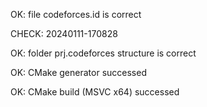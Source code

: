 OK: file codeforces.id is correct
CHECK: 20240111-170828
OK: folder prj.codeforces structure is correct
OK: CMake generator successed
OK: CMake build (MSVC x64) successed
